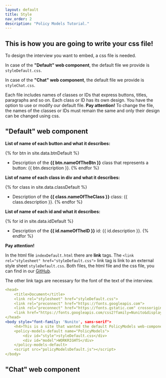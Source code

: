 ```yaml
---
layout: default
title: Style
nav_order: 2
description: "Policy Models Tutorial."
---
```


## This is how you are going to write your css file!

To design the interview you want to embed, a css file is needed. 

In case of the **"Default" web component**, the default file we provide is `styleDefault.css`.

In case of the **"Chat" web component**, the default file we provide is `styleChat.css`.

Each file includes names of classes or IDs that express buttons, titles, paragraphs and so on. Each class or ID has its own design. You have the option to use or modify our default file. 
**Pay attention!** To change the file, the names of the classes or IDs must remain the same and only their design can be changed using css.

## "Default" web component

**List of name of each button and what it describes:**

{% for btn in site.data.btnDefault %}
- Description of the **{{ btn.nameOfTheBtn }}** class that represents a button:
  {{ btn.description }}.
{% endfor %}

**List of name of each class in div and what it describes:**

{% for class in site.data.classDefault %}
- Description of the **{{ class.nameOfTheClass }}** class:
  {{ class.description }}.
{% endfor %}

**List of name of each id and what it describes:**

{% for id in site.data.idDefault %}
- Description of the **{{ id.nameOfTheID }}** id:
  {{ id.description }}.
{% endfor %}

**Pay attention!**


In the html file `indexDefault.html` there are **link** tags. The `<link rel="stylesheet" href="styleDefault.css">` link tag is link to an external style sheet `styleDefault.css`. Both files, the html file and the css file, you can find in our [GitHub](https://github.com/EilonBenIshay/PolicyModelsProjectFrontend2022). 

The other link tags are necessary for the font of the text of the interview.

```yaml
<head>
    <title>Document</title>
    <link rel="stylesheet" href="styleDefault.css">
    <link rel="preconnect" href="https://fonts.googleapis.com">
    <link rel="preconnect" href="https://fonts.gstatic.com" crossorigin>
    <link href="https://fonts.googleapis.com/css2?family=Nunito&display=swap" rel="stylesheet">
</head>
<body style="font-family: 'Nunito', sans-serif">
    <h4>This is a site that wanted the default PolicyModels web-component embedded</h4>
    <policy-models-default name="PolicyModels">
        <div id="style">styleDefault.css</div>
        <div id="model">WORKRIGHTS</div>
    </policy-models-default>
    <script src="policyModelsDefault.js"></script>
</body>
```

## "Chat" web component

